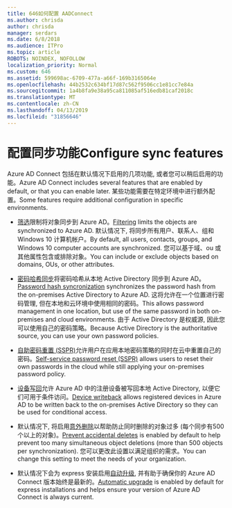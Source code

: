 ```yaml
---
title: 646如何配置 AADConnect
ms.author: chrisda
author: chrisda
manager: serdars
ms.date: 6/8/2018
ms.audience: ITPro
ms.topic: article
ROBOTS: NOINDEX, NOFOLLOW
localization_priority: Normal
ms.custom: 646
ms.assetid: 599698ac-6709-477a-a66f-169b3165064e
ms.openlocfilehash: 44b2532c634bf17d87c562f9506cc1e81cc7e84a
ms.sourcegitcommit: 1a4b8fa9e38a95ca811085af516edb81caf2018c
ms.translationtype: MT
ms.contentlocale: zh-CN
ms.lasthandoff: 04/13/2019
ms.locfileid: "31856646"
---
```

# <a name="configure-sync-features"></a><span data-ttu-id="e3c7a-102">配置同步功能</span><span class="sxs-lookup"><span data-stu-id="e3c7a-102">Configure sync features</span></span>

<span data-ttu-id="e3c7a-103">Azure AD Connect 包括在默认情况下启用的几项功能, 或者您可以稍后启用的功能。</span><span class="sxs-lookup"><span data-stu-id="e3c7a-103">Azure AD Connect includes several features that are enabled by default, or that you can enable later.</span></span> <span data-ttu-id="e3c7a-104">某些功能需要在特定环境中进行额外配置。</span><span class="sxs-lookup"><span data-stu-id="e3c7a-104">Some features require additional configuration in specific environments.</span></span>

- <span data-ttu-id="e3c7a-105">[筛选](https://docs.microsoft.com/azure/active-directory/connect/active-directory-aadconnectsync-configure-filtering)限制将对象同步到 Azure AD。</span><span class="sxs-lookup"><span data-stu-id="e3c7a-105">[Filtering](https://docs.microsoft.com/azure/active-directory/connect/active-directory-aadconnectsync-configure-filtering) limits the objects are synchronized to Azure AD.</span></span> <span data-ttu-id="e3c7a-106">默认情况下, 将同步所有用户、联系人、组和 Windows 10 计算机帐户。</span><span class="sxs-lookup"><span data-stu-id="e3c7a-106">By default, all users, contacts, groups, and Windows 10 computer accounts are synchronized.</span></span> <span data-ttu-id="e3c7a-107">您可以基于域、ou 或其他属性包含或排除对象。</span><span class="sxs-lookup"><span data-stu-id="e3c7a-107">You can include or exclude objects based on domains, OUs, or other attributes.</span></span>

- <span data-ttu-id="e3c7a-108">[密码哈希同步](https://docs.microsoft.com/azure/active-directory/connect/active-directory-aadconnectsync-implement-password-hash-synchronization)将密码哈希从本地 Active Directory 同步到 Azure AD。</span><span class="sxs-lookup"><span data-stu-id="e3c7a-108">[Password hash syncronization](https://docs.microsoft.com/azure/active-directory/connect/active-directory-aadconnectsync-implement-password-hash-synchronization) synchronizes the password hash from the on-premises Active Directory to Azure AD.</span></span> <span data-ttu-id="e3c7a-109">这将允许在一个位置进行密码管理, 但在本地和云环境中使用相同的密码。</span><span class="sxs-lookup"><span data-stu-id="e3c7a-109">This allows password management in one location, but use of the same password in both on-premises and cloud environments.</span></span> <span data-ttu-id="e3c7a-110">由于 Active Directory 是权威源, 因此您可以使用自己的密码策略。</span><span class="sxs-lookup"><span data-stu-id="e3c7a-110">Because Active Directory is the authoritative source, you can use your own password policies.</span></span>

- <span data-ttu-id="e3c7a-111">[自助密码重置 (SSPR)](https://docs.microsoft.com/azure/active-directory/authentication/quickstart-sspr)允许用户在应用本地密码策略的同时在云中重置自己的密码。</span><span class="sxs-lookup"><span data-stu-id="e3c7a-111">[Self-service password reset (SSPR)](https://docs.microsoft.com/azure/active-directory/authentication/quickstart-sspr) allows users to reset their own passwords in the cloud while still applying your on-premises password policy.</span></span>

- <span data-ttu-id="e3c7a-112">[设备写回](https://docs.microsoft.com/azure/active-directory/connect/active-directory-aadconnect-feature-device-writeback)允许 Azure AD 中的注册设备被写回本地 Active Directory, 以便它们可用于条件访问。</span><span class="sxs-lookup"><span data-stu-id="e3c7a-112">[Device writeback](https://docs.microsoft.com/azure/active-directory/connect/active-directory-aadconnect-feature-device-writeback) allows registered devices in Azure AD to be written back to the on-premises Active Directory so they can be used for conditional access.</span></span>

- <span data-ttu-id="e3c7a-113">默认情况下, 将启用[意外删除](https://docs.microsoft.com/azure/active-directory/connect/active-directory-aadconnectsync-feature-prevent-accidental-deletes)以帮助防止同时删除的对象过多 (每个同步有500个以上的对象)。</span><span class="sxs-lookup"><span data-stu-id="e3c7a-113">[Prevent accidental deletes](https://docs.microsoft.com/azure/active-directory/connect/active-directory-aadconnectsync-feature-prevent-accidental-deletes) is enabled by default to help prevent too many simultaneous object deletions (more than 500 objects per synchronization).</span></span> <span data-ttu-id="e3c7a-114">您可以更改此设置以满足组织的需求。</span><span class="sxs-lookup"><span data-stu-id="e3c7a-114">You can change this setting to meet the needs of your organization.</span></span>

- <span data-ttu-id="e3c7a-115">默认情况下会为 express 安装启用[自动升级](https://docs.microsoft.com/azure/active-directory/connect/active-directory-aadconnect-feature-automatic-upgrade), 并有助于确保你的 Azure AD Connect 版本始终是最新的。</span><span class="sxs-lookup"><span data-stu-id="e3c7a-115">[Automatic upgrade](https://docs.microsoft.com/azure/active-directory/connect/active-directory-aadconnect-feature-automatic-upgrade) is enabled by default for express installations and helps ensure your version of Azure AD Connect is always current.</span></span>
